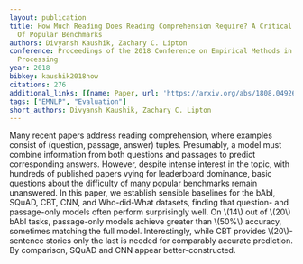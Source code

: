 ```yaml
---
layout: publication
title: How Much Reading Does Reading Comprehension Require? A Critical Investigation
  Of Popular Benchmarks
authors: Divyansh Kaushik, Zachary C. Lipton
conference: Proceedings of the 2018 Conference on Empirical Methods in Natural Language
  Processing
year: 2018
bibkey: kaushik2018how
citations: 276
additional_links: [{name: Paper, url: 'https://arxiv.org/abs/1808.04926'}]
tags: ["EMNLP", "Evaluation"]
short_authors: Divyansh Kaushik, Zachary C. Lipton
---
```

Many recent papers address reading comprehension, where examples consist of
(question, passage, answer) tuples. Presumably, a model must combine
information from both questions and passages to predict corresponding answers.
However, despite intense interest in the topic, with hundreds of published
papers vying for leaderboard dominance, basic questions about the difficulty of
many popular benchmarks remain unanswered. In this paper, we establish sensible
baselines for the bAbI, SQuAD, CBT, CNN, and Who-did-What datasets, finding
that question- and passage-only models often perform surprisingly well. On \\(14\\)
out of \\(20\\) bAbI tasks, passage-only models achieve greater than \\(50%\\)
accuracy, sometimes matching the full model. Interestingly, while CBT provides
\\(20\\)-sentence stories only the last is needed for comparably accurate
prediction. By comparison, SQuAD and CNN appear better-constructed.